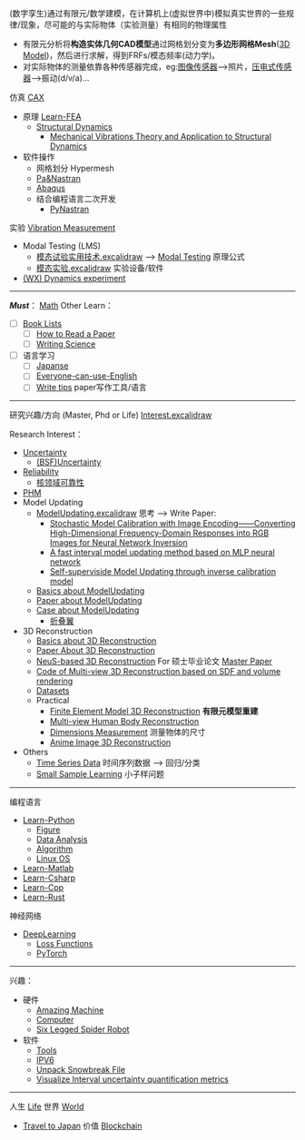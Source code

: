 (数字孪生)通过有限元/数学建模，在计算机上(虚拟世界中)模拟真实世界的一些规律/现象，尽可能的与实际物体（实验测量）有相同的物理属性
- 有限元分析将**构造实体几何CAD模型**通过网格划分变为**多边形网格Mesh**([3D Model](../3DReconstruction/3D%20Model.md))，然后进行求解，得到FRFs/模态频率(动力学)。
- 对实际物体的测量依靠各种传感器完成，eg:[图像传感器](https://zh.wikipedia.org/wiki/%E5%9B%BE%E5%83%8F%E4%BC%A0%E6%84%9F%E5%99%A8)-->照片，[压电式传感器](https://baike.baidu.com/item/%E5%8E%8B%E7%94%B5%E5%BC%8F%E4%BC%A0%E6%84%9F%E5%99%A8/8835700)-->振动(d/v/a)...

仿真 [CAX](../Other%20Interest/CAX.md)
- 原理 [Learn-FEA](../Learn/Finite%20Element/Learn-FEA.md)
  - [Structural Dynamics](../Learn/Finite%20Element/Structural%20Dynamics.md)
    - [Mechanical Vibrations Theory and Application to Structural Dynamics](Read/Book/Mechanical%20Vibrations%20Theory%20and%20Application%20to%20Structural%20Dynamics.md)
- 软件操作
  - 网格划分 Hypermesh
  - [Pa&Nastran](../Learn/Finite%20Element/Pa&Nastran.md)
  - [Abaqus](../Learn/Finite%20Element/Abaqus.md)
  - 结合编程语言二次开发
    - [PyNastran](../Project/PyNastran.md)

实验 [Vibration Measurement](../Other%20Interest/Vibration%20Measurement.md)
- Modal Testing (LMS)
  - [模态试验实用技术.excalidraw](Read/Book/模态实验/模态试验实用技术.excalidraw.md)  --> [Modal Testing](../Learn/Finite%20Element/Modal%20Testing.md) 原理公式
  - [模态实验.excalidraw](Read/Book/模态实验/模态实验.excalidraw.md) 实验设备/软件
- [(WX) Dynamics experiment](Read/Interest%20Papers/(WX)%20Dynamics%20experiment.md)

---

***Must***： [Math](../Learn/Math/Math.md) 
Other Learn：
- [ ] [Book Lists](Read/Book%20Lists.md)
  - [ ] [How to Read a Paper](Read/Book/How%20to%20Read%20a%20Paper.md)
  - [ ] [Writing Science](Read/Book/Writing%20Science.md)
- [ ] 语言学习
  - [ ] [Japanse](Read/Book/Japanse.md)
  - [ ] [Everyone-can-use-English](Read/Book/Everyone-can-use-English.md)
  - [ ] [Write tips](Write/Write%20tips.md) paper写作工具/语言

---

研究兴趣/方向 (Master, Phd or Life) [Interest.excalidraw](Write/Interest.excalidraw.md)

Research Interest：
- [Uncertainty](../Other%20Interest/Uncertainty.md)
  - [(BSF)Uncertainty](Read/Interest%20Papers/(BSF)Uncertainty.md)
- [Reliability](../Other%20Interest/Reliability.md)
  - [核领域可靠性](Read/Interest%20Papers/核领域可靠性.md)
- [PHM](../Other%20Interest/PHM.md)
- Model Updating
  - [ModelUpdating.excalidraw](Write/Write%20Paper/Model%20Updating/ModelUpdating.excalidraw.md) 思考 --> Write Paper:
    - [Stochastic Model Calibration with Image Encoding——Converting High-Dimensional Frequency-Domain Responses into RGB Images for Neural Network Inversion](Write/Write%20Paper/Model%20Updating/Stochastic%20Model%20Calibration%20with%20Image%20Encoding——Converting%20High-Dimensional%20Frequency-Domain%20Responses%20into%20RGB%20Images%20for%20Neural%20Network%20Inversion.md)
    - [A fast interval model updating method based on MLP neural network](Write/Write%20Paper/Model%20Updating/A%20fast%20interval%20model%20updating%20method%20based%20on%20MLP%20neural%20network.md)
    - [Self-superviside Model Updating through inverse calibration model](Write/Write%20Paper/Model%20Updating/Self-superviside%20Model%20Updating%20through%20inverse%20calibration%20model.md)
  - [Basics about ModelUpdating](../ModelUpdating/Basics%20about%20ModelUpdating.md)
  - [Paper about ModelUpdating](../ModelUpdating/Paper%20about%20ModelUpdating.md)
  - [Case about ModelUpdating](../ModelUpdating/Case%20about%20ModelUpdating.md)
    - [折叠翼](Read/Interest%20Papers/折叠翼.md)
- 3D Reconstruction
  - [Basics about 3D Reconstruction](../3DReconstruction/Basics%20about%203D%20Reconstruction.md)
  - [Paper About 3D Reconstruction](../3DReconstruction/Paper%20About%203D%20Reconstruction.md)
  - [NeuS-based 3D Reconstruction](../3DReconstruction/NeuS-based%203D%20Reconstruction.md) For 硕士毕业论文 [Master Paper](Write/Write%20Paper/3D%20Reconstruction/Master%20Paper.md)
  - [Code of Multi-view 3D Reconstruction based on SDF and volume rendering](../3DReconstruction/Code%20of%20Multi-view%203D%20Reconstruction%20based%20on%20SDF%20and%20volume%20rendering.md)
  - [Datasets](../3DReconstruction/Datasets.md)
  - Practical
    - [Finite Element Model 3D Reconstruction](../3DReconstruction/Practical/Finite%20Element%20Model%203D%20Reconstruction.md) **有限元模型重建**
    - [Multi-view Human Body Reconstruction](../3DReconstruction/Practical/Multi-view%20Human%20Body%20Reconstruction.md)
    - [Dimensions  Measurement](../3DReconstruction/Practical/Dimensions%20%20Measurement.md) 测量物体的尺寸
    - [Anime Image 3D Reconstruction](../3DReconstruction/Practical/Anime%20Image%203D%20Reconstruction.md)
- Others
  - [Time Series Data](../Other%20Interest/Time%20Series%20Data.md) 时间序列数据 --> 回归/分类
  - [Small Sample Learning](../Other%20Interest/Small%20Sample%20Learning.md) 小子样问题

---

编程语言
- [Learn-Python](../Learn/Python/Learn-Python.md)
  - [Figure](../Learn/Python/Figure.md)
  - [Data Analysis](../Learn/Python/Data%20Analysis.md)
  - [Algorithm](../Learn/Python/Algorithm.md)
  - [Linux OS](../Learn/Python/Linux%20OS.md)
- [Learn-Matlab](../Learn/Other%20Interest/Learn-Matlab.md)
- [Learn-Csharp](../Learn/Other%20Interest/Learn-Csharp.md)
- [Learn-Cpp](../Learn/Other%20Interest/Learn-Cpp.md)
- [Learn-Rust](../Learn/Other%20Interest/Learn-Rust.md)

神经网络
- [DeepLearning](../Learn/Neural%20Network/DeepLearning.md)
  - [Loss Functions](../Learn/Neural%20Network/Loss%20Functions.md)
  - [PyTorch](../Learn/Neural%20Network/PyTorch.md)


---

兴趣：
- 硬件 
  - [Amazing Machine](Write/Blog/Amazing%20Machine.md) 
  - [Computer](Write/Source/Computer.md)
  - [Six Legged Spider Robot](../Project/Six%20Legged%20Spider%20Robot.md)
- 软件 
  - [Tools](Write/Source/Tools.md) 
  - [IPV6](Write/Source/IPV6.md) 
  - [Unpack Snowbreak File](../Project/Unpack%20Snowbreak%20File.md)
  - [Visualize Interval uncertainty quantification metrics](../Project/Visualize%20Interval%20uncertainty%20quantification%20metrics.md)

---

人生 [Life](Write/Life.md)
世界 [World](Write/World.md) 
- [Travel to Japan](Write/Blog/Travel%20to%20Japan.md)
价值 [Blockchain](Read/Blockchain.md)

